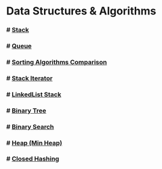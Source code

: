 # Data Structures & Algorithms

### # [Stack](https://gitlab.com/AbdullahHinnawi/datastructuresandalgorithms/-/tree/master/StackProject/src/stackproject)

### # [Queue](https://gitlab.com/AbdullahHinnawi/datastructuresandalgorithms/-/tree/master/QueueProject/src/queueproject)

### # [Sorting Algorithms Comparison](https://gitlab.com/AbdullahHinnawi/datastructuresandalgorithms/-/tree/master/3.LajittelualgoritmienMittaus)

### # [Stack Iterator](https://gitlab.com/AbdullahHinnawi/datastructuresandalgorithms/-/tree/master/5.StackIterator/src/stackiterator)

### # [LinkedList Stack](https://gitlab.com/AbdullahHinnawi/datastructuresandalgorithms/-/tree/master/6.LinkedListStack/src/stackproject)

### # [Binary Tree](https://gitlab.com/AbdullahHinnawi/datastructuresandalgorithms/-/tree/master/BTree/src/btree)

### # [Binary Search](https://gitlab.com/AbdullahHinnawi/datastructuresandalgorithms/-/tree/master/BinarySearch/src/binarysearch)

### # [Heap (Min Heap)](https://gitlab.com/AbdullahHinnawi/datastructuresandalgorithms/-/tree/master/Heap/src/heap)

### # [Closed Hashing](https://gitlab.com/AbdullahHinnawi/datastructuresandalgorithms/-/tree/master/ClosedHashing/src/closedhashing)
